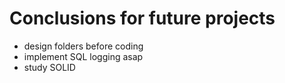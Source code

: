 ﻿# Conclusions for future projects

- design folders before coding
- implement SQL logging asap
- study SOLID